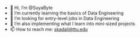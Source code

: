 - 👋 Hi, I’m @SuyaByte
- 🌱 I’m currently learning the basics of Data Engineering
- 👀 I’m looking for entry-level jobs in Data Engineering
- 💞️ I’m also implementing what I learn into mini-sized projects
- 📫 How to reach me: skadali@ttu.edu

<!---
SuyaByte/SuyaByte is a ✨ special ✨ repository because its `README.md` (this file) appears on your GitHub profile.
You can click the Preview link to take a look at your changes.
--->
